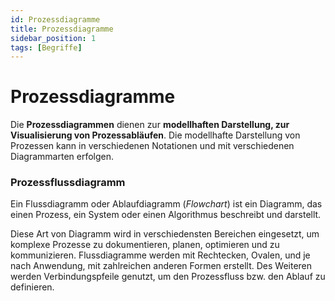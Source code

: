 ```yaml
---
id: Prozessdiagramme
title: Prozessdiagramme
sidebar_position: 1
tags: [Begriffe]
---
```


# Prozessdiagramme

Die **Prozessdiagrammen** dienen zur **modellhaften Darstellung, zur Visualisierung von Prozessabläufen**. Die modellhafte Darstellung von Prozessen kann in verschiedenen Notationen und mit verschiedenen Diagrammarten erfolgen.  

### Prozessflussdiagramm

Ein Flussdiagramm oder Ablaufdiagramm (*Flowchart*) ist ein Diagramm, das einen Prozess, ein System oder einen Algorithmus beschreibt und darstellt.

Diese Art von Diagramm wird in verschiedensten Bereichen eingesetzt, um komplexe Prozesse zu dokumentieren, planen, optimieren und zu kommunizieren. Flussdiagramme werden mit Rechtecken, Ovalen, und je nach Anwendung, mit zahlreichen anderen Formen erstellt. Des Weiteren werden Verbindungspfeile genutzt, um den Prozessfluss bzw. den Ablauf zu  definieren.

